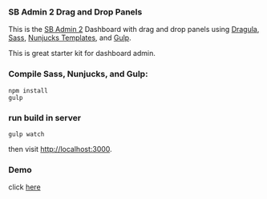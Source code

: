### SB Admin 2 Drag and Drop Panels

This is the [SB Admin 2](https://startbootstrap.com/template-overviews/sb-admin-2/) Dashboard with drag and drop panels using [Dragula](https://bevacqua.github.io/dragula/), [Sass](http://sass-lang.com/), [Nunjucks Templates](https://mozilla.github.io/nunjucks/), and [Gulp](http://gulpjs.com/).

This is great starter kit for dashboard admin.

### Compile Sass, Nunjucks, and Gulp:

```
npm install
gulp
```

### run build in server

```
gulp watch
```

then visit [http://localhost:3000](http://localhost:3000).

### Demo

click [here](https://sakoh.github.io/sb-admin-drop-and-drag/)
